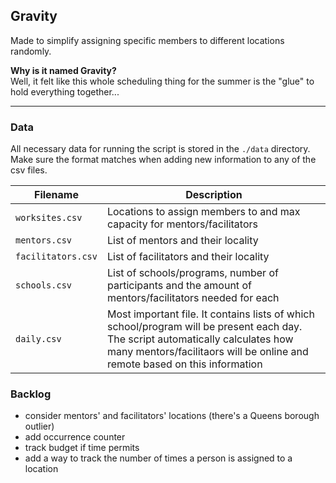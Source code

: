 ## Gravity

Made to simplify assigning specific members to different locations randomly.

**Why is it named Gravity?**  
Well, it felt like this whole scheduling thing for the summer is the "glue" to hold everything together...

---

### Data
All necessary data for running the script is stored in the `./data` directory. Make sure the format matches when adding new information to any of the csv files.

| Filename | Description |  
| -------- | ----------- |
| `worksites.csv` | Locations to assign members to and max capacity for mentors/facilitators|  
| `mentors.csv` | List of mentors and their locality |
| `facilitators.csv` | List of facilitators and their locality |
| `schools.csv` | List of schools/programs, number of participants and the amount of mentors/facilitators needed for each
| `daily.csv` | Most important file. It contains lists of which school/program will be present each day. The script automatically calculates how many mentors/facilitaors will be online and remote based on this information |

### Backlog
- consider mentors' and facilitators' locations (there's a Queens borough outlier)
- add occurrence counter
- track budget if time permits
- add a way to track the number of times a person is assigned to a location